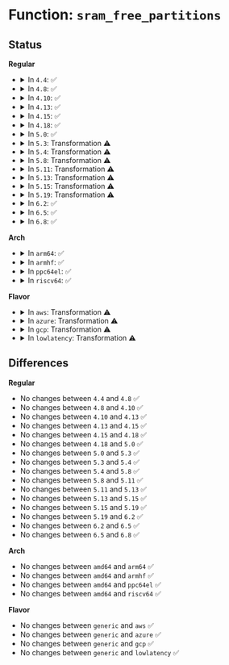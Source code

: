 # Function: <code>sram_free_partitions</code>

## Status
<b>Regular</b>
<ul>
<li>
<details>
<summary>In <code>4.4</code>: ✅</summary>

```c
void sram_free_partitions(struct sram_dev *sram);
```

**Collision:** Unique Static

**Inline:** No

**Transformation:** False

**Instances:**

```
In drivers/misc/sram.c (ffffffff815796e0)
Location: drivers/misc/sram.c:151
Inline: False
Direct callers:
  - drivers/misc/sram.c:sram_remove
  - drivers/misc/sram.c:sram_probe
  - drivers/misc/sram.c:sram_probe
  - drivers/misc/sram.c:sram_probe
```
**Symbols:**

```
ffffffff815796e0-ffffffff8157977a: sram_free_partitions (STB_LOCAL)
```
</details>
</li>
<li>
<details>
<summary>In <code>4.8</code>: ✅</summary>

```c
void sram_free_partitions(struct sram_dev *sram);
```

**Collision:** Unique Static

**Inline:** No

**Transformation:** False

**Instances:**

```
In drivers/misc/sram.c (ffffffff815ce790)
Location: drivers/misc/sram.c:151
Inline: False
Direct callers:
  - drivers/misc/sram.c:sram_remove
  - drivers/misc/sram.c:sram_probe
  - drivers/misc/sram.c:sram_probe
  - drivers/misc/sram.c:sram_probe
```
**Symbols:**

```
ffffffff815ce790-ffffffff815ce833: sram_free_partitions (STB_LOCAL)
```
</details>
</li>
<li>
<details>
<summary>In <code>4.10</code>: ✅</summary>

```c
void sram_free_partitions(struct sram_dev *sram);
```

**Collision:** Unique Static

**Inline:** No

**Transformation:** False

**Instances:**

```
In drivers/misc/sram.c (ffffffff815fb400)
Location: drivers/misc/sram.c:156
Inline: False
Direct callers:
  - drivers/misc/sram.c:sram_remove
  - drivers/misc/sram.c:sram_probe
  - drivers/misc/sram.c:sram_probe
  - drivers/misc/sram.c:sram_probe
```
**Symbols:**

```
ffffffff815fb400-ffffffff815fb49c: sram_free_partitions (STB_LOCAL)
```
</details>
</li>
<li>
<details>
<summary>In <code>4.13</code>: ✅</summary>

```c
void sram_free_partitions(struct sram_dev *sram);
```

**Collision:** Unique Static

**Inline:** No

**Transformation:** False

**Instances:**

```
In drivers/misc/sram.c (ffffffff8160f1c0)
Location: drivers/misc/sram.c:142
Inline: False
Direct callers:
  - drivers/misc/sram.c:sram_remove
  - drivers/misc/sram.c:sram_probe
  - drivers/misc/sram.c:sram_probe
```
**Symbols:**

```
ffffffff8160f1c0-ffffffff8160f25f: sram_free_partitions (STB_LOCAL)
```
</details>
</li>
<li>
<details>
<summary>In <code>4.15</code>: ✅</summary>

```c
void sram_free_partitions(struct sram_dev *sram);
```

**Collision:** Unique Static

**Inline:** No

**Transformation:** False

**Instances:**

```
In drivers/misc/sram.c (ffffffff81677a40)
Location: drivers/misc/sram.c:142
Inline: False
Direct callers:
  - drivers/misc/sram.c:sram_remove
  - drivers/misc/sram.c:sram_probe
  - drivers/misc/sram.c:sram_probe
```
**Symbols:**

```
ffffffff81677a40-ffffffff81677adf: sram_free_partitions (STB_LOCAL)
```
</details>
</li>
<li>
<details>
<summary>In <code>4.18</code>: ✅</summary>

```c
void sram_free_partitions(struct sram_dev *sram);
```

**Collision:** Unique Static

**Inline:** No

**Transformation:** False

**Instances:**

```
In drivers/misc/sram.c (ffffffff816b34b0)
Location: drivers/misc/sram.c:142
Inline: False
Direct callers:
  - drivers/misc/sram.c:sram_remove
  - drivers/misc/sram.c:sram_probe
  - drivers/misc/sram.c:sram_probe
```
**Symbols:**

```
ffffffff816b34b0-ffffffff816b354e: sram_free_partitions (STB_LOCAL)
```
</details>
</li>
<li>
<details>
<summary>In <code>5.0</code>: ✅</summary>

```c
void sram_free_partitions(struct sram_dev *sram);
```

**Collision:** Unique Static

**Inline:** No

**Transformation:** False

**Instances:**

```
In drivers/misc/sram.c (ffffffff816d4710)
Location: drivers/misc/sram.c:142
Inline: False
Direct callers:
  - drivers/misc/sram.c:sram_remove
  - drivers/misc/sram.c:sram_probe
  - drivers/misc/sram.c:sram_probe
```
**Symbols:**

```
ffffffff816d4710-ffffffff816d47ae: sram_free_partitions (STB_LOCAL)
```
</details>
</li>
<li>
<details>
<summary>In <code>5.3</code>: Transformation ⚠️</summary>

```c
void sram_free_partitions(struct sram_dev *sram);
```

**Collision:** Unique Static

**Inline:** No

**Transformation:** True

**Instances:**

```
In drivers/misc/sram.c (0)
Location: drivers/misc/sram.c:129
Inline: False
Direct callers:
  - drivers/misc/sram.c:sram_remove
  - drivers/misc/sram.c:sram_reserve_regions
  - drivers/misc/sram.c:sram_reserve_regions
```
**Symbols:**

```
ffffffff8170ff60-ffffffff8170ffe5: sram_free_partitions (STB_LOCAL)
ffffffff81710597-ffffffff817105ac: sram_free_partitions.cold (STB_LOCAL)
```
</details>
</li>
<li>
<details>
<summary>In <code>5.4</code>: Transformation ⚠️</summary>

```c
void sram_free_partitions(struct sram_dev *sram);
```

**Collision:** Unique Static

**Inline:** No

**Transformation:** True

**Instances:**

```
In drivers/misc/sram.c (0)
Location: drivers/misc/sram.c:129
Inline: False
Direct callers:
  - drivers/misc/sram.c:sram_remove
  - drivers/misc/sram.c:sram_reserve_regions
  - drivers/misc/sram.c:sram_reserve_regions
```
**Symbols:**

```
ffffffff81734250-ffffffff817342d5: sram_free_partitions (STB_LOCAL)
ffffffff81734887-ffffffff8173489c: sram_free_partitions.cold (STB_LOCAL)
```
</details>
</li>
<li>
<details>
<summary>In <code>5.8</code>: Transformation ⚠️</summary>

```c
void sram_free_partitions(struct sram_dev *sram);
```

**Collision:** Unique Static

**Inline:** No

**Transformation:** True

**Instances:**

```
In drivers/misc/sram.c (0)
Location: drivers/misc/sram.c:129
Inline: False
Direct callers:
  - drivers/misc/sram.c:sram_remove
  - drivers/misc/sram.c:sram_reserve_regions
  - drivers/misc/sram.c:sram_reserve_regions
```
**Symbols:**

```
ffffffff817f1800-ffffffff817f1885: sram_free_partitions (STB_LOCAL)
ffffffff817f1e3b-ffffffff817f1e50: sram_free_partitions.cold (STB_LOCAL)
```
</details>
</li>
<li>
<details>
<summary>In <code>5.11</code>: Transformation ⚠️</summary>

```c
void sram_free_partitions(struct sram_dev *sram);
```

**Collision:** Unique Static

**Inline:** No

**Transformation:** True

**Instances:**

```
In drivers/misc/sram.c (0)
Location: drivers/misc/sram.c:129
Inline: False
Direct callers:
  - drivers/misc/sram.c:sram_remove
  - drivers/misc/sram.c:sram_reserve_regions
  - drivers/misc/sram.c:sram_reserve_regions
```
**Symbols:**

```
ffffffff81805e50-ffffffff81805ed5: sram_free_partitions (STB_LOCAL)
ffffffff81c0fde9-ffffffff81c0fdfe: sram_free_partitions.cold (STB_LOCAL)
```
</details>
</li>
<li>
<details>
<summary>In <code>5.13</code>: Transformation ⚠️</summary>

```c
void sram_free_partitions(struct sram_dev *sram);
```

**Collision:** Unique Static

**Inline:** No

**Transformation:** True

**Instances:**

```
In drivers/misc/sram.c (0)
Location: drivers/misc/sram.c:129
Inline: False
Direct callers:
  - drivers/misc/sram.c:sram_remove
  - drivers/misc/sram.c:sram_reserve_regions
  - drivers/misc/sram.c:sram_reserve_regions
```
**Symbols:**

```
ffffffff817eaad0-ffffffff817eab4f: sram_free_partitions (STB_LOCAL)
ffffffff81c01f8d-ffffffff81c01fa2: sram_free_partitions.cold (STB_LOCAL)
```
</details>
</li>
<li>
<details>
<summary>In <code>5.15</code>: Transformation ⚠️</summary>

```c
void sram_free_partitions(struct sram_dev *sram);
```

**Collision:** Unique Static

**Inline:** No

**Transformation:** True

**Instances:**

```
In drivers/misc/sram.c (0)
Location: drivers/misc/sram.c:146
Inline: False
Direct callers:
  - drivers/misc/sram.c:sram_remove
  - drivers/misc/sram.c:sram_reserve_regions
  - drivers/misc/sram.c:sram_reserve_regions
```
**Symbols:**

```
ffffffff81877340-ffffffff818773c0: sram_free_partitions (STB_LOCAL)
ffffffff81d05cfa-ffffffff81d05d10: sram_free_partitions.cold (STB_LOCAL)
```
</details>
</li>
<li>
<details>
<summary>In <code>5.19</code>: Transformation ⚠️</summary>

```c
void sram_free_partitions(struct sram_dev *sram);
```

**Collision:** Unique Static

**Inline:** No

**Transformation:** True

**Instances:**

```
In drivers/misc/sram.c (0)
Location: drivers/misc/sram.c:146
Inline: False
Direct callers:
  - drivers/misc/sram.c:sram_remove
  - drivers/misc/sram.c:sram_reserve_regions
  - drivers/misc/sram.c:sram_reserve_regions
```
**Symbols:**

```
ffffffff819bf5b0-ffffffff819bf648: sram_free_partitions (STB_LOCAL)
ffffffff81ece60e-ffffffff81ece624: sram_free_partitions.cold (STB_LOCAL)
```
</details>
</li>
<li>
<details>
<summary>In <code>6.2</code>: ✅</summary>

```c
void sram_free_partitions(struct sram_dev *sram);
```

**Collision:** Unique Static

**Inline:** No

**Transformation:** False

**Instances:**

```
In drivers/misc/sram.c (ffffffff81b34d60)
Location: drivers/misc/sram.c:146
Inline: False
Direct callers:
  - drivers/misc/sram.c:sram_remove
  - drivers/misc/sram.c:sram_reserve_regions
  - drivers/misc/sram.c:sram_reserve_regions
```
**Symbols:**

```
ffffffff81b34d60-ffffffff81b34e0b: sram_free_partitions (STB_LOCAL)
```
</details>
</li>
<li>
<details>
<summary>In <code>6.5</code>: ✅</summary>

```c
void sram_free_partitions(struct sram_dev *sram);
```

**Collision:** Unique Static

**Inline:** No

**Transformation:** False

**Instances:**

```
In drivers/misc/sram.c (ffffffff81b88240)
Location: drivers/misc/sram.c:146
Inline: False
Direct callers:
  - drivers/misc/sram.c:sram_remove
  - drivers/misc/sram.c:sram_reserve_regions
  - drivers/misc/sram.c:sram_reserve_regions
```
**Symbols:**

```
ffffffff81b88240-ffffffff81b882eb: sram_free_partitions (STB_LOCAL)
```
</details>
</li>
<li>
<details>
<summary>In <code>6.8</code>: ✅</summary>

```c
void sram_free_partitions(struct sram_dev *sram);
```

**Collision:** Unique Static

**Inline:** No

**Transformation:** False

**Instances:**

```
In drivers/misc/sram.c (ffffffff81bdc0f0)
Location: drivers/misc/sram.c:146
Inline: False
Direct callers:
  - drivers/misc/sram.c:sram_remove
  - drivers/misc/sram.c:sram_reserve_regions
  - drivers/misc/sram.c:sram_reserve_regions
```
**Symbols:**

```
ffffffff81bdc0f0-ffffffff81bdc1a4: sram_free_partitions (STB_LOCAL)
```
</details>
</li>
</ul>
<b>Arch</b>
<ul>
<li>
<details>
<summary>In <code>arm64</code>: ✅</summary>

```c
void sram_free_partitions(struct sram_dev *sram);
```

**Collision:** Unique Static

**Inline:** No

**Transformation:** False

**Instances:**

```
In drivers/misc/sram.c (ffff80001092aed8)
Location: drivers/misc/sram.c:129
Inline: False
Direct callers:
  - drivers/misc/sram.c:sram_remove
  - drivers/misc/sram.c:sram_probe
  - drivers/misc/sram.c:sram_reserve_regions
  - drivers/misc/sram.c:sram_reserve_regions
  - drivers/misc/sram.c:sram_reserve_regions
```
**Symbols:**

```
ffff80001092aed8-ffff80001092af84: sram_free_partitions (STB_LOCAL)
```
</details>
</li>
<li>
<details>
<summary>In <code>armhf</code>: ✅</summary>

```c
void sram_free_partitions(struct sram_dev *sram);
```

**Collision:** Unique Static

**Inline:** No

**Transformation:** False

**Instances:**

```
In drivers/misc/sram.c (c0a09618)
Location: drivers/misc/sram.c:129
Inline: False
Direct callers:
  - drivers/misc/sram.c:sram_remove
  - drivers/misc/sram.c:sram_probe
  - drivers/misc/sram.c:sram_reserve_regions
  - drivers/misc/sram.c:sram_reserve_regions
  - drivers/misc/sram.c:sram_reserve_regions
```
**Symbols:**

```
c0a09618-c0a096bc: sram_free_partitions (STB_LOCAL)
```
</details>
</li>
<li>
<details>
<summary>In <code>ppc64el</code>: ✅</summary>

```c
void sram_free_partitions(struct sram_dev *sram);
```

**Collision:** Unique Static

**Inline:** No

**Transformation:** False

**Instances:**

```
In drivers/misc/sram.c (c0000000009c9f10)
Location: drivers/misc/sram.c:129
Inline: False
Direct callers:
  - drivers/misc/sram.c:sram_remove
  - drivers/misc/sram.c:sram_probe
  - drivers/misc/sram.c:sram_reserve_regions
  - drivers/misc/sram.c:sram_reserve_regions
  - drivers/misc/sram.c:sram_reserve_regions
```
**Symbols:**

```
c0000000009c9f10-c0000000009ca014: sram_free_partitions (STB_LOCAL)
```
</details>
</li>
<li>
<details>
<summary>In <code>riscv64</code>: ✅</summary>

```c
void sram_free_partitions(struct sram_dev *sram);
```

**Collision:** Unique Static

**Inline:** No

**Transformation:** False

**Instances:**

```
In drivers/misc/sram.c (ffffffe0005a282c)
Location: drivers/misc/sram.c:129
Inline: False
Direct callers:
  - drivers/misc/sram.c:sram_remove
  - drivers/misc/sram.c:sram_probe
  - drivers/misc/sram.c:sram_reserve_regions
  - drivers/misc/sram.c:sram_reserve_regions
  - drivers/misc/sram.c:sram_reserve_regions
```
**Symbols:**

```
ffffffe0005a282c-ffffffe0005a28d2: sram_free_partitions (STB_LOCAL)
```
</details>
</li>
</ul>
<b>Flavor</b>
<ul>
<li>
<details>
<summary>In <code>aws</code>: Transformation ⚠️</summary>

```c
void sram_free_partitions(struct sram_dev *sram);
```

**Collision:** Unique Static

**Inline:** No

**Transformation:** True

**Instances:**

```
In drivers/misc/sram.c (0)
Location: drivers/misc/sram.c:129
Inline: False
Direct callers:
  - drivers/misc/sram.c:sram_remove
  - drivers/misc/sram.c:sram_reserve_regions
  - drivers/misc/sram.c:sram_reserve_regions
```
**Symbols:**

```
ffffffff816fa2e0-ffffffff816fa365: sram_free_partitions (STB_LOCAL)
ffffffff816fa917-ffffffff816fa92c: sram_free_partitions.cold (STB_LOCAL)
```
</details>
</li>
<li>
<details>
<summary>In <code>azure</code>: Transformation ⚠️</summary>

```c
void sram_free_partitions(struct sram_dev *sram);
```

**Collision:** Unique Static

**Inline:** No

**Transformation:** True

**Instances:**

```
In drivers/misc/sram.c (0)
Location: drivers/misc/sram.c:129
Inline: False
Direct callers:
  - drivers/misc/sram.c:sram_remove
  - drivers/misc/sram.c:sram_reserve_regions
  - drivers/misc/sram.c:sram_reserve_regions
```
**Symbols:**

```
ffffffff816ce0f0-ffffffff816ce175: sram_free_partitions (STB_LOCAL)
ffffffff816ce727-ffffffff816ce73c: sram_free_partitions.cold (STB_LOCAL)
```
</details>
</li>
<li>
<details>
<summary>In <code>gcp</code>: Transformation ⚠️</summary>

```c
void sram_free_partitions(struct sram_dev *sram);
```

**Collision:** Unique Static

**Inline:** No

**Transformation:** True

**Instances:**

```
In drivers/misc/sram.c (0)
Location: drivers/misc/sram.c:129
Inline: False
Direct callers:
  - drivers/misc/sram.c:sram_remove
  - drivers/misc/sram.c:sram_reserve_regions
  - drivers/misc/sram.c:sram_reserve_regions
```
**Symbols:**

```
ffffffff81727710-ffffffff81727795: sram_free_partitions (STB_LOCAL)
ffffffff81727d47-ffffffff81727d5c: sram_free_partitions.cold (STB_LOCAL)
```
</details>
</li>
<li>
<details>
<summary>In <code>lowlatency</code>: Transformation ⚠️</summary>

```c
void sram_free_partitions(struct sram_dev *sram);
```

**Collision:** Unique Static

**Inline:** No

**Transformation:** True

**Instances:**

```
In drivers/misc/sram.c (0)
Location: drivers/misc/sram.c:129
Inline: False
Direct callers:
  - drivers/misc/sram.c:sram_remove
  - drivers/misc/sram.c:sram_reserve_regions
  - drivers/misc/sram.c:sram_reserve_regions
```
**Symbols:**

```
ffffffff81742b50-ffffffff81742bd5: sram_free_partitions (STB_LOCAL)
ffffffff81743187-ffffffff8174319c: sram_free_partitions.cold (STB_LOCAL)
```
</details>
</li>
</ul>

## Differences
<b>Regular</b>
<ul>
<li>
No changes between <code>4.4</code> and <code>4.8</code> ✅
</li>
<li>
No changes between <code>4.8</code> and <code>4.10</code> ✅
</li>
<li>
No changes between <code>4.10</code> and <code>4.13</code> ✅
</li>
<li>
No changes between <code>4.13</code> and <code>4.15</code> ✅
</li>
<li>
No changes between <code>4.15</code> and <code>4.18</code> ✅
</li>
<li>
No changes between <code>4.18</code> and <code>5.0</code> ✅
</li>
<li>
No changes between <code>5.0</code> and <code>5.3</code> ✅
</li>
<li>
No changes between <code>5.3</code> and <code>5.4</code> ✅
</li>
<li>
No changes between <code>5.4</code> and <code>5.8</code> ✅
</li>
<li>
No changes between <code>5.8</code> and <code>5.11</code> ✅
</li>
<li>
No changes between <code>5.11</code> and <code>5.13</code> ✅
</li>
<li>
No changes between <code>5.13</code> and <code>5.15</code> ✅
</li>
<li>
No changes between <code>5.15</code> and <code>5.19</code> ✅
</li>
<li>
No changes between <code>5.19</code> and <code>6.2</code> ✅
</li>
<li>
No changes between <code>6.2</code> and <code>6.5</code> ✅
</li>
<li>
No changes between <code>6.5</code> and <code>6.8</code> ✅
</li>
</ul>
<b>Arch</b>
<ul>
<li>
No changes between <code>amd64</code> and <code>arm64</code> ✅
</li>
<li>
No changes between <code>amd64</code> and <code>armhf</code> ✅
</li>
<li>
No changes between <code>amd64</code> and <code>ppc64el</code> ✅
</li>
<li>
No changes between <code>amd64</code> and <code>riscv64</code> ✅
</li>
</ul>
<b>Flavor</b>
<ul>
<li>
No changes between <code>generic</code> and <code>aws</code> ✅
</li>
<li>
No changes between <code>generic</code> and <code>azure</code> ✅
</li>
<li>
No changes between <code>generic</code> and <code>gcp</code> ✅
</li>
<li>
No changes between <code>generic</code> and <code>lowlatency</code> ✅
</li>
</ul>
